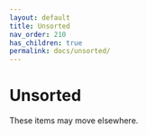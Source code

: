 ```yaml
---
layout: default
title: Unsorted
nav_order: 210
has_children: true
permalink: docs/unsorted/
---
```


# Unsorted

These items may move elsewhere.
